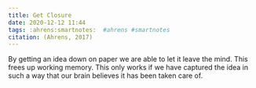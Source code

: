 ```yaml
---
title: Get Closure
date: 2020-12-12 11:44
tags: :ahrens:smartnotes:  #ahrens #smartnotes
citation: (Ahrens, 2017)
---
```

By getting an idea down on paper we are able to let it leave the mind. This frees up working memory. This only works if we have captured the idea in such a way that our brain believes it has been taken care of. 
